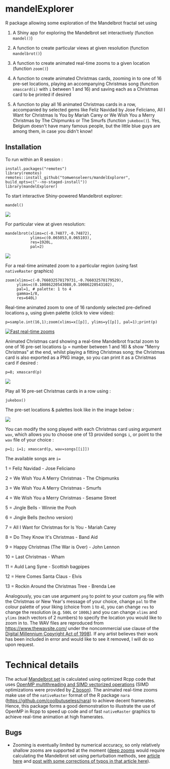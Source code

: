 # mandelExplorer

R package allowing some exploration of the Mandelbrot fractal set using

1.  A Shiny app for exploring the Mandelbrot set interactively (function `mandel()`)

2.  A function to create particular views at given resolution (function `mandelbrot()`)

3.  A function to create animated real-time zooms to a given location (function `zoom()`)

4.  A function to create animated Christmas cards, zooming in to one of 16 pre-set locations, playing an accompanying Christmas song (function `xmascard(i)` with `i` between 1 and 16) and saving each as a Christmas card to be printed if desired

5.  A function to play all 16 animated Christmas cards in a row, accompanied by selected gems like Feliz Navidad by Jose Feliciano, All I Want for Christmas Is You by Mariah Carey or We Wish You a Merry Christmas by The Chipmunks or The Smurfs (function `jukebox()`). Yes, Belgium doesn't have many famous people, but the little blue guys are among them, in case you didn't know!

## Installation

To run within an R session :

```{r}
install.packages("remotes")
library(remotes)
remotes::install_github("tomwenseleers/mandelExplorer", build_opts=c("--no-staged-install"))
library(mandelExplorer)
```

To start interactive Shiny-powered Mandelbrot explorer:

```{r}
mandel()
```

![](inst/png/shiny_app.png)

For particular view at given resolution:

```{r}
mandelbrot(xlims=c(-0.74877,-0.74872),
           ylims=c(0.065053,0.065103), 
           res=1920L,
           pal=2)
```

![](inst/png/mandelbrot.png)

For a real-time animated zoom to a particular region (using fast `nativeRaster` graphics)

```{r}
zoom(xlims=c(-0.766032578179731,-0.766032578179529),     
     ylims=c(0.10086220543088,0.10086220543102),      
     pal=1, # palette: 1 to 4     
     gamma=1/8,     
     res=640L)
```

Real-time animated zoom to one of 16 randomly selected pre-defined locations `p`, using given palette (click to view video):

```{r}
p=sample.int(16,1);zoom(xlims=x[[p]], ylims=y[[p]], pal=1);print(p)
```

[![Fast real-time zooms](./inst/png/preset1.png?raw=true)](https://vimeo.com/783419550)

Animated Christmas card showing a real-time Mandelbrot fractal zoom to one of 16 pre-set locations (`p` = number between 1 and 16) & show "Merry Christmas" at the end, whilst playing a fitting Christmas song; the Christmas card is also exported as a PNG image, so you can print it as a Christmas card if desired :

`p=8; xmascard(p)`

![](inst/png/preset8.png)

Play all 16 pre-set Christmas cards in a row using :

`jukebox()`

The pre-set locations & palettes look like in the image below :

![](inst/png/xmascard_presets.png)

You can modify the song played with each Christmas card using argument `wav`, which allows you to choose one of 13 provided songs `i`, or point to the `wav` file of your choice :

`p=1; i=1; xmascard(p, wav=songs[[i]])`

The available songs are `i=`

1 = Feliz Navidad - Jose Feliciano

2 = We Wish You A Merry Christmas - The Chipmunks

3 = We Wish You A Merry Christmas - Smurfs

4 = We Wish You a Merry Christmas - Sesame Street

5 = Jingle Bells - Winnie the Pooh

6 = Jingle Bells (techno version)

7 = All I Want for Christmas for Is You - Mariah Carey

8 = Do They Know It's Christmas - Band Aid

9 = Happy Christmas (The War is Over) - John Lennon

10 = Last Christmas - Wham

11 = Auld Lang Syne - Scottish bagpipes

12 = Here Comes Santa Claus - Elvis

13 = Rockin Around the Christmas Tree - Brenda Lee

Analogously, you can use argument `png` to point to your custom `png` file with the Christmas or New Year's message of your choice, change `pal` to the colour palette of your liking (choice from `1` to `4`), you can change `res` to change the resolution (e.g. `500L` or `1000L`) and you can change `xlims` and `ylims` (each vectors of 2 numbers) to specify the location you would like to zoom in to. The WAV files are reproduced from <https://www.thewavsite.com/> under the noncommercial use clause of the [Digital Millennium Copyright Act of 1998](http://www.copyright.gov/legislation/dmca.pdf)]. If any artist believes their work has been included in error and would like to see it removed, I will do so upon request.

# Technical details

The actual [Mandelbrot set](https://en.wikipedia.org/wiki/Mandelbrot_set "Mandelbrot set") is calculated using optimized Rcpp code that uses [OpenMP multithreading and SIMD vectorized operations](https://stackoverflow.com/questions/48069990/multithreaded-simd-vectorized-mandelbrot-in-r-using-rcpp-openmp) (SIMD optimizations were provided by [Z boson](https://stackoverflow.com/users/2542702/z-boson)). The animated real-time zooms make use of the `nativeRaster` format of the R package `nara` (<https://github.com/coolbutuseless/nara>) to achieve decent framerates. Hence, this package forms a good demonstration to illustrate the use of OpenMP in Rcpp to speed up code and of fast `nativeRaster` graphics to achieve real-time animation at high framerates.

## Bugs

-   Zooming is eventually limited by numerical accuracy, so only relatively shallow zooms are supported at the moment ([deep zooms](https://www.youtube.com/watch?v=pCpLWbHVNhk) would require calculating the Mandelbrot set using perturbation methods, see [article here](http://www.science.eclipse.co.uk/sft_maths.pdf) and [post with some corrections of typos in that article here](https://math.stackexchange.com/questions/939270/perturbation-of-mandelbrot-set-fractal)).
